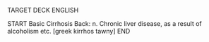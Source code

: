 TARGET DECK
ENGLISH

START
Basic
Cirrhosis
Back: n. Chronic liver disease, as a result of alcoholism etc. [greek kirrhos tawny]
END
